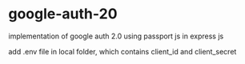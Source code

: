 # google-auth-20
implementation of google auth 2.0 using passport js in express js

add .env file in local folder, which contains client_id and client_secret
